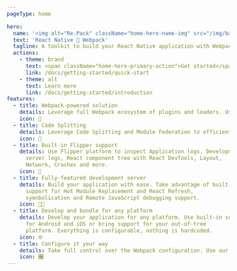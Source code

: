 ```yaml
---
pageType: home

hero:
  name: '<img alt="Re.Pack" className="home-hero-name-img" src="/img/banner.svg">'
  text: 'React Native 🤝 Webpack'
  tagline: A toolkit to build your React Native application with Webpack
  actions:
    - theme: brand
      text: <span className="home-hero-primary-action">Get started</span>
      link: /docs/getting-started/quick-start
    - theme: alt
      text: Learn more
      link: /docs/getting-started/introduction
features:
  - title: Webpack-powered solution
    details: Leverage full Webpack ecosystem of plugins and loaders. Use plethora of configuration options to adjust the bundling to your needs.
    icon: 🚀
  - title: Code Splitting
    details: Leverage Code Splitting and Module Federation to efficiently split your bundle into smaller chunks and share modules dynamically across builds, improving load times and resource management.
    icon: 🧩
  - title: Built-in Flipper support
    details: Use Flipper platform to inspect Application logs, Development
      server logs, React component tree with React DevTools, Layout,
      Network, Crashes and more.
    icon: 🐬
  - title: Fully-featured development server
    details: Build your application with ease. Take advantage of built-in
      support for Hot Module Replacement and React Refresh,
      symnbolication and Remote JavaScript debugging support.
    icon: 🧑‍💻
  - title: Develop and bundle for any platform
    details: Develop your application for any platform. Use built-in support
      for Android and iOS or bring support for your out-of-tree
      platform. Everything is configurable, nothing is hardcoded.
    icon: 🌐
  - title: Configure it your way
    details: Take full control over the Webpack configuration. Use our APIs - plugins and utilities - to make Webpack-produced bundle compatible with React Native.
    icon: 🎛️
---
```

